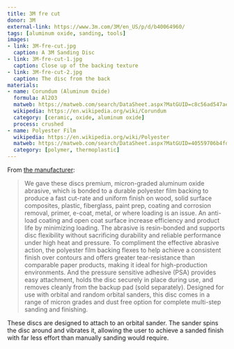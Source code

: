 ```yaml
---
title: 3M fre cut
donor: 3M
external-link: https://www.3m.com/3M/en_US/p/d/b40064960/
tags: [aluminum oxide, sanding, tools]
images:
- link: 3M-fre-cut.jpg
  caption: A 3M Sanding Disc
- link: 3M-fre-cut-1.jpg
  caption: Close up of the backing texture
- link: 3M-fre-cut-2.jpg
  caption: The disc from the back
materials:
- name: Corundum (Aluminum Oxide)
  formula: Al2O3
  matweb: https://matweb.com/search/DataSheet.aspx?MatGUID=c8c56ad547ae4cfabad15977bfb537f1
  wikipedia: https://en.wikipedia.org/wiki/Corundum
  category: [ceramic, oxide, aluminum oxide]
  process: crushed
- name: Polyester Film
  wikipedia: https://en.wikipedia.org/wiki/Polyester
  matweb: https://matweb.com/search/DataSheet.aspx?MatGUID=40559706b4fd4aa0a43f5739799728f5
  category: [polymer, thermoplastic]
---
```


From [the manufacturer](https://www.3m.com/3M/en_US/p/d/b40064968/):

> We gave these discs premium, micron-graded aluminum oxide abrasive, which is bonded to a durable polyester film backing to produce a fast cut-rate and uniform finish on wood, solid surface composites, plastic, fiberglass, paint prep, coating and corrosion removal, primer, e-coat, metal, or where loading is an issue. An anti-load coating and open coat surface increase efficiency and product life by minimizing loading. The abrasive is resin-bonded and supports disc flexibility without sacrificing durability and reliable performance under high heat and pressure. To compliment the effective abrasive action, the polyester film backing flexes to help achieve a consistent finish over contours and offers greater tear-resistance than comparable paper products, making it ideal for high-production environments. And the pressure sensitive adhesive (PSA) provides easy attachment, holds the disc securely in place during use, and removes cleanly from the backup pad (sold separately). Designed for use with orbital and random orbital sanders, this disc comes in a range of micron grades and dust free option for complete multi-step sanding and finishing.

These discs are designed to attach to an orbital sander. The sander spins the disc around and vibrates it, allowing the user to achieve a sanded finish with far less effort than manually sanding would require.

